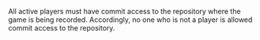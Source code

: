 All active players must have commit access to the repository where the game is
being recorded. Accordingly, no one who is not a player is allowed commit
access to the repository.